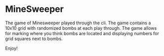 # MineSweeper

The game of Minesweeper played through the cli.  The game contains a 10x10 grid
with randomized bombs at each play through.  The game allows for marking where you 
think bombs are located and displaying numbers for grid squares next to bombs.

Enjoy!